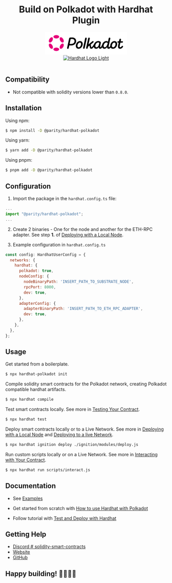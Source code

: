 <div align="center">
  
  # Build on Polkadot with Hardhat Plugin

  <div>
    <a href="https://polkadot.com" target="_blank">
      <img height="70px" alt="Polkadot Logo Light" src="https://github.com/paritytech/polkadot-sdk/raw/master/docs/images/Polkadot_Logo_Horizontal_Pink_Black.png#gh-light-mode-only" />
    </a>
  </div>
  <div>
    <a href="https://hardhat.org" target="_blank">
      <img width="250" alt="Hardhat Logo Light" src="https://hardhat.org/_next/image?url=%2F_next%2Fstatic%2Fmedia%2Fhardhat-logo.5c5f687b.svg&w=384&q=75" />
    </a>
  </div>
  <br>
</div>

## Compatibility

- Not compatible with solidity versions lower than `0.8.0`.

## Installation

Using npm:

```bash
$ npm install -D @parity/hardhat-polkadot
```

Using yarn:

```bash
$ yarn add -D @parity/hardhat-polkadot 
```

Using pnpm:

```bash
$ pnpm add -D @parity/hardhat-polkadot 
```

## Configuration

1. Import the package in the `hardhat.config.ts` file:

```js
...
import "@parity/hardhat-polkadot";
...
```

2. Create 2 binaries - One for the node and another for the ETH-RPC adapter. See step **1.** of [Deploying with a Local Node](https://papermoonio.github.io/polkadot-mkdocs/develop/smart-contracts/dev-environments/hardhat/#deploying-with-a-local-node).

3. Example configuration in `hardhat.config.ts`

```js
const config: HardhatUserConfig = {
  networks: {
    hardhat: {
      polkadot: true,
      nodeConfig: {
        nodeBinaryPath: 'INSERT_PATH_TO_SUBSTRATE_NODE',
        rpcPort: 8000,
        dev: true,
      },
      adapterConfig: {
        adapterBinaryPath: 'INSERT_PATH_TO_ETH_RPC_ADAPTER',
        dev: true,
      },
    },
  },
};
```

## Usage

Get started from a boilerplate.

```bash
$ npx hardhat-polkadot init
```

Compile solidity smart contracts for the Polkadot network, creating Polkadot compatible hardhat artifacts.

```bash
$ npx hardhat compile
```

Test smart contracts locally. See more in [Testing Your Contract](https://papermoonio.github.io/polkadot-mkdocs/develop/smart-contracts/dev-environments/hardhat/#testing-your-contract).

```bash
$ npx hardhat test
```

Deploy smart contracts locally or to a Live Network. See more in [Deploying with a Local Node](https://papermoonio.github.io/polkadot-mkdocs/develop/smart-contracts/dev-environments/hardhat/#deploying-with-a-local-node) and [Deploying to a live Network](https://papermoonio.github.io/polkadot-mkdocs/develop/smart-contracts/dev-environments/hardhat/#deploying-to-a-live-network).

```bash
$ npx hardhat ignition deploy ./ignition/modules/deploy.js
```

Run custom scripts locally or on a Live Network. See more in [Interacting with Your Contract](https://papermoonio.github.io/polkadot-mkdocs/develop/smart-contracts/dev-environments/hardhat/#interacting-with-your-contract).

```bash
$ npx hardhat run scripts/interact.js
```

## Documentation

* See [Examples](https://github.com/paritytech/hardhat-polkadot/tree/main/examples)

* Get started from scratch with [How to use Hardhat with Polkadot](https://papermoonio.github.io/polkadot-mkdocs/develop/smart-contracts/dev-environments/hardhat/)

* Follow tutorial with [Test and Deploy with Hardhat](https://papermoonio.github.io/polkadot-mkdocs/tutorials/smart-contracts/launch-your-first-project/test-and-deploy-with-hardhat/)

## Getting Help

* [Discord # solidity-smart-contracts](https://discord.com/channels/722223075629727774/1316832344748986398)
* [Website](https://polkadot.com/)
* [GitHub](https://github.com/paritytech)

## Happy building! 👷‍♀️👷‍♂️
